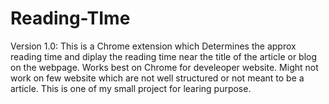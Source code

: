 # Reading-TIme
Version 1.0: This is a Chrome extension which Determines the approx reading time and diplay the reading time near the title of the article or blog on the webpage. Works best on Chrome for develeoper website. Might not work on few website which are not well structured or not meant to be a article. This is one of my small project for learing purpose.
